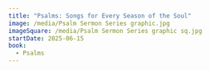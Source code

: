 ```yaml
---
title: "Psalms: Songs for Every Season of the Soul"
image: /media/Psalm Sermon Series graphic.jpg
imageSquare: /media/Psalm Sermon Series graphic sq.jpg
startDate: 2025-06-15
book:
  - Psalms
---
```


